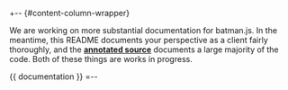 <script type="text/javascript">
$(function() {
  var toc = $("<div id='left-sidebar'></div>")
  var subnav = $("<ul class='subnav'></ul>")
  subnav.appendTo(toc)
  
  var wrapper = $('#content-column-wrapper')
  wrapper.find('ul').css('list-style', 'disc inside none')
  wrapper.find('h1,h2,h3').each(function(i, element){
    subnav.append("<li><a href='#" + element.id + "'>" + element.innerHTML + "</a></li>")
  })
  
  toc.insertBefore(wrapper)
})

</script>

+-- {#content-column-wrapper}
<p>We are working on more substantial documentation for batman.js. In the meantime, this README documents your perspective as a client fairly thoroughly, and the <span style="font-weight:bold"><a href="/source.html">annotated source</a></span> documents a large majority of the code. Both of these things are works in progress.</p>

{{ documentation }}
=--
